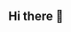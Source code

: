 ## Hi there 👋

<!--
**122152J/122152J** is a ✨ _special_ ✨ repository because its `README.md` (this file) appears on your GitHub profile.

Here are some ideas to get you started:

-  I’m currently working on cyber projects 
-->
